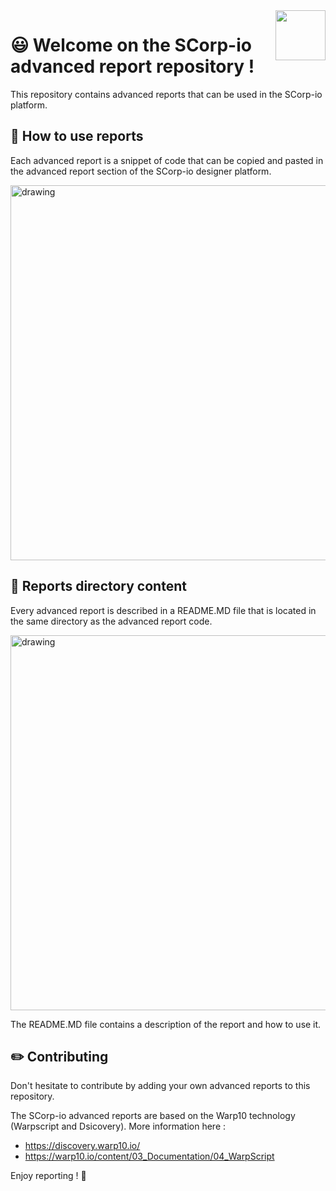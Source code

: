 <img src="https://github.com/tech-scorpio/scorpio-advanced-reports/blob/master/assets/scorpio-logo-wotext.svg?raw=true" align="right" width="80" />

# :smiley: Welcome on the SCorp-io advanced report repository !

This repository contains advanced reports that can be used in the SCorp-io platform.

## :wrench: How to use reports

Each advanced report is a snippet of code that can be copied and pasted in the advanced report section of the SCorp-io
designer platform.

<img src="https://github.com/tech-scorpio/scorpio-advanced-reports/blob/master/assets/scorpio-designer-advanced-report.png?raw=true" alt="drawing" width="600"/> 

## :file_folder: Reports directory content

Every advanced report is described in a README.MD file that is located in the same directory as the advanced report
code.

<img src="https://github.com/tech-scorpio/scorpio-advanced-reports/blob/master/assets/advanced-report-directory.png?raw=true" alt="drawing" width="600"/> 

The README.MD file contains a description of the report and how to use it.

## :pencil2: Contributing

Don't hesitate to contribute by adding your own advanced reports to this repository.

The SCorp-io advanced reports are based on the Warp10 technology (Warpscript and Dsicovery).
More information here :

- https://discovery.warp10.io/
- https://warp10.io/content/03_Documentation/04_WarpScript

Enjoy reporting ! :rocket: 
